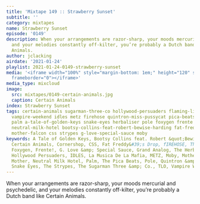 ```yaml
---
title: 'Mixtape 149 :: Strawberry Sunset'
subtitle: ''
category: mixtapes
name: Strawberry Sunset
episode: '0149'
description: When your arrangements are razor-sharp, your moods mercurial and psychedelic,
  and your melodies constantly off-kilter, you’re probably a Dutch band like Certain
  Animals.
author: jclacking
airdate: '2021-01-24'
playlist: 2021-01-24-0149-strawberry-sunset
media: '<iframe width="100%" style="margin-bottom: 1em;" height="120" src="https://www.mixcloud.com/widget/iframe/?feed=%2Fthe-lacking-org%2Fpntls7-149-strawberry-sunset%2F&hide_artwork=1&hide_cover=1&light=1"
  frameborder="0"></iframe>'
media_type: mixcloud
image:
  src: mixtapes/0149-certain-animals.jpg
  caption: Certain Animals
index: Strawberry Sunset
tags: certain-animals sugarman-three-co hollywood-persuaders flaming-lips cornershop
  vampire-weekend idles metz firehose quintron-miss-pussycat pica-beats tlo grand-analog
  palm a-tale-of-golden-keys snake-eyes herbaliser pole foxygen frente mother-mother
  neutral-milk-hotel bootsy-collins-feat-robert-bewise-harding fat-freddy-s-drop la-musica-de-la-mafia
  mother-falcon css strypes g-love-special-sauce moby
keywords: A Tale of Golden Keys, Bootsy Collins feat. Robert &quot;Bewise&quot; Harding,
  Certain Animals, Cornershop, CSS, Fat Freddy&#39;s Drop, fIREHOSE, The Flaming Lips,
  Foxygen, Frente!, G. Love &amp; Special Sauce, Grand Analog, The Herbaliser, The
  Hollywood Persuaders, IDLES, La Musica De La Mafia, METZ, Moby, Mother Falcon, Mother
  Mother, Neutral Milk Hotel, Palm, The Pica Beats, Pole, Quintron &amp; Miss Pussycat,
  Snake Eyes, The Strypes, The Sugarman Three &amp; Co., TLO, Vampire Weekend
---
```

When your arrangements are razor-sharp, your moods mercurial and psychedelic, and your melodies constantly off-kilter, you’re probably a Dutch band like Certain Animals.
